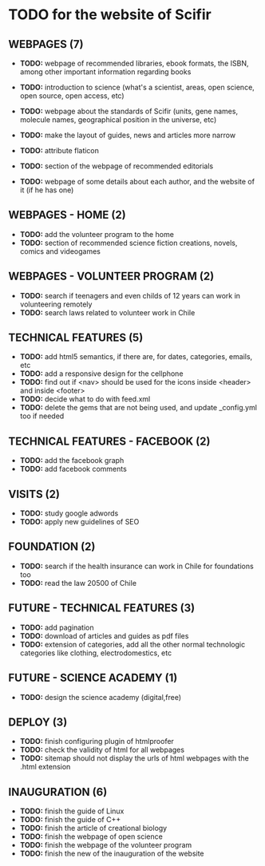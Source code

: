 # TODO for the website of Scifir

## WEBPAGES (7)

- **TODO:** webpage of recommended libraries, ebook formats, the ISBN, among other important information regarding books
- **TODO:** introduction to science (what's a scientist, areas, open science, open source, open access, etc)
- **TODO:** webpage about the standards of Scifir (units, gene names, molecule names, geographical position in the universe, etc)

- **TODO:** make the layout of guides, news and articles more narrow
- **TODO:** attribute flaticon
- **TODO:** section of the webpage of recommended editorials

- **TODO:** webpage of some details about each author, and the website of it (if he has one)

## WEBPAGES - HOME (2)

- **TODO:** add the volunteer program to the home
- **TODO:** section of recommended science fiction creations, novels, comics and videogames

## WEBPAGES - VOLUNTEER PROGRAM (2)

- **TODO:** search if teenagers and even childs of 12 years can work in volunteering remotely
- **TODO:** search laws related to volunteer work in Chile

## TECHNICAL FEATURES (5)

- **TODO:** add html5 semantics, if there are, for dates, categories, emails, etc
- **TODO:** add a responsive design for the cellphone
- **TODO:** find out if \<nav\> should be used for the icons inside \<header\> and inside \<footer\>
- **TODO:** decide what to do with feed.xml
- **TODO:** delete the gems that are not being used, and update _config.yml too if needed

## TECHNICAL FEATURES - FACEBOOK (2)

- **TODO:** add the facebook graph
- **TODO:** add facebook comments

## VISITS (2)

- **TODO:** study google adwords
- **TODO:** apply new guidelines of SEO

## FOUNDATION (2)

- **TODO:** search if the health insurance can work in Chile for foundations too
- **TODO:** read the law 20500 of Chile

## FUTURE - TECHNICAL FEATURES (3)

- **TODO:** add pagination
- **TODO:** download of articles and guides as pdf files
- **TODO:** extension of categories, add all the other normal technologic categories like clothing, electrodomestics, etc

## FUTURE - SCIENCE ACADEMY (1)

- **TODO:** design the science academy (digital,free)

## DEPLOY (3)

- **TODO:** finish configuring plugin of htmlproofer
- **TODO:** check the validity of html for all webpages
- **TODO:** sitemap should not display the urls of html webpages with the .html extension

## INAUGURATION (6)

- **TODO:** finish the guide of Linux
- **TODO:** finish the guide of C++
- **TODO:** finish the article of creational biology
- **TODO:** finish the webpage of open science
- **TODO:** finish the webpage of the volunteer program
- **TODO:** finish the new of the inauguration of the website
